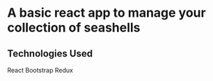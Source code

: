 # A basic react app to manage your collection of seashells

## Technologies Used

React
Bootstrap
Redux
